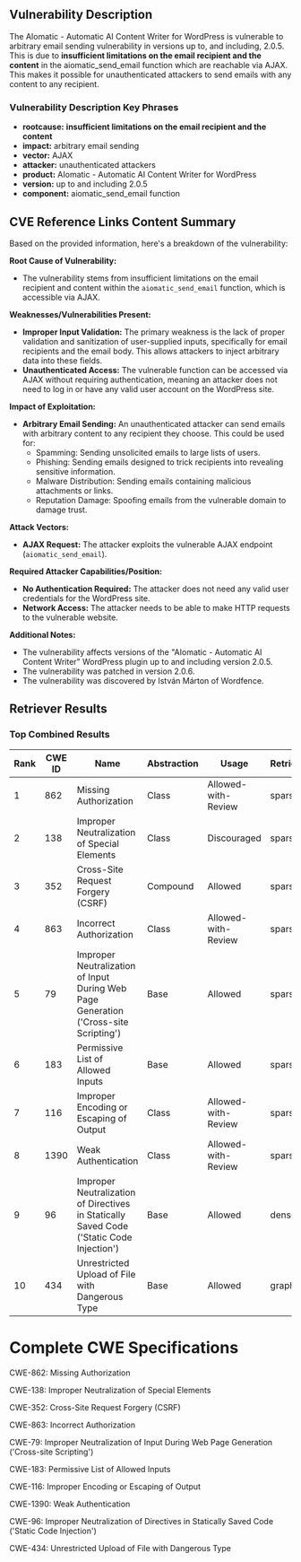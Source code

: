 ## Vulnerability Description
The AIomatic - Automatic AI Content Writer for WordPress is vulnerable to arbitrary email sending vulnerability in versions up to, and including, 2.0.5. This is due to **insufficient limitations on the email recipient and the content** in the aiomatic_send_email function which are reachable via AJAX. This makes it possible for unauthenticated attackers to send emails with any content to any recipient.

### Vulnerability Description Key Phrases
- **rootcause:** **insufficient limitations on the email recipient and the content**
- **impact:** arbitrary email sending
- **vector:** AJAX
- **attacker:** unauthenticated attackers
- **product:** AIomatic - Automatic AI Content Writer for WordPress
- **version:** up to and including 2.0.5
- **component:** aiomatic_send_email function

## CVE Reference Links Content Summary
Based on the provided information, here's a breakdown of the vulnerability:

**Root Cause of Vulnerability:**

*   The vulnerability stems from insufficient limitations on the email recipient and content within the `aiomatic_send_email` function, which is accessible via AJAX.

**Weaknesses/Vulnerabilities Present:**

*   **Improper Input Validation:** The primary weakness is the lack of proper validation and sanitization of user-supplied inputs, specifically for email recipients and the email body. This allows attackers to inject arbitrary data into these fields.
*   **Unauthenticated Access:** The vulnerable function can be accessed via AJAX without requiring authentication, meaning an attacker does not need to log in or have any valid user account on the WordPress site.

**Impact of Exploitation:**

*   **Arbitrary Email Sending:**  An unauthenticated attacker can send emails with arbitrary content to any recipient they choose. This could be used for:
    *   Spamming: Sending unsolicited emails to large lists of users.
    *   Phishing: Sending emails designed to trick recipients into revealing sensitive information.
    *   Malware Distribution: Sending emails containing malicious attachments or links.
    *   Reputation Damage: Spoofing emails from the vulnerable domain to damage trust.

**Attack Vectors:**

*   **AJAX Request:** The attacker exploits the vulnerable AJAX endpoint (`aiomatic_send_email`).

**Required Attacker Capabilities/Position:**

*   **No Authentication Required:** The attacker does not need any valid user credentials for the WordPress site.
*   **Network Access:** The attacker needs to be able to make HTTP requests to the vulnerable website.

**Additional Notes:**

*   The vulnerability affects versions of the "AIomatic - Automatic AI Content Writer" WordPress plugin up to and including version 2.0.5.
*   The vulnerability was patched in version 2.0.6.
*   The vulnerability was discovered by István Márton of Wordfence.

## Retriever Results

### Top Combined Results

| Rank | CWE ID | Name | Abstraction | Usage  | Retrievers | Individual Scores |
|------|--------|------|-------------|-------|------------|-------------------|
| 1 | 862 | Missing Authorization | Class | Allowed-with-Review | sparse | 0.412 |
| 2 | 138 | Improper Neutralization of Special Elements | Class | Discouraged | sparse | 0.411 |
| 3 | 352 | Cross-Site Request Forgery (CSRF) | Compound | Allowed | sparse | 0.411 |
| 4 | 863 | Incorrect Authorization | Class | Allowed-with-Review | sparse | 0.409 |
| 5 | 79 | Improper Neutralization of Input During Web Page Generation ('Cross-site Scripting') | Base | Allowed | sparse | 0.407 |
| 6 | 183 | Permissive List of Allowed Inputs | Base | Allowed | sparse | 0.405 |
| 7 | 116 | Improper Encoding or Escaping of Output | Class | Allowed-with-Review | sparse | 0.403 |
| 8 | 1390 | Weak Authentication | Class | Allowed-with-Review | sparse | 0.400 |
| 9 | 96 | Improper Neutralization of Directives in Statically Saved Code ('Static Code Injection') | Base | Allowed | dense | 0.463 |
| 10 | 434 | Unrestricted Upload of File with Dangerous Type | Base | Allowed | graph | 0.003 |



# Complete CWE Specifications

CWE-862: Missing Authorization

CWE-138: Improper Neutralization of Special Elements

CWE-352: Cross-Site Request Forgery (CSRF)

CWE-863: Incorrect Authorization

CWE-79: Improper Neutralization of Input During Web Page Generation ('Cross-site Scripting')

CWE-183: Permissive List of Allowed Inputs

CWE-116: Improper Encoding or Escaping of Output

CWE-1390: Weak Authentication

CWE-96: Improper Neutralization of Directives in Statically Saved Code ('Static Code Injection')

CWE-434: Unrestricted Upload of File with Dangerous Type